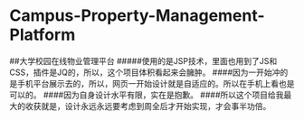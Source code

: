 # Campus-Property-Management-Platform
##大学校园在线物业管理平台
#####使用的是JSP技术，里面也用到了JS和CSS，插件是JQ的，所以，这个项目体积看起来会臃肿。
####因为一开始冲的是手机平台展示去的，所以，网页一开始设计就是自适应的。所以在手机上看也是可以的。 
####因为自身设计水平有限，实在是抱歉。
####所以这个项目给我最大的收获就是，设计永远永远要考虑到周全后才开始实现，才会事半功倍。
